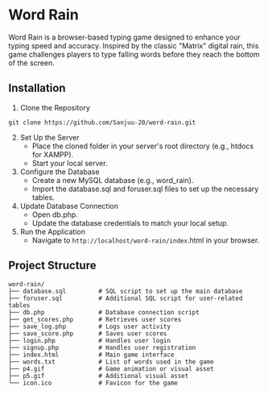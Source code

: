 # Word Rain
Word Rain is a browser-based typing game designed to enhance your typing speed and accuracy. Inspired by the classic "Matrix" digital rain, this game challenges players to type falling words before they reach the bottom of the screen.
## Installation
1. Clone the Repository
```
git clone https://github.com/Sanjuu-20/word-rain.git
```
2. Set Up the Server
    * Place the cloned folder in your server's root directory (e.g., htdocs for XAMPP).
    * Start your local server.
3. Configure the Database
    * Create a new MySQL database (e.g., word_rain).
    * Import the database.sql and foruser.sql files to set up the necessary tables.
4. Update Database Connection
    * Open db.php.
    * Update the database credentials to match your local setup.
5. Run the Application
    * Navigate to ```http://localhost/word-rain/index```.html in your browser.

## Project Structure
```
word-rain/
├── database.sql         # SQL script to set up the main database
├── foruser.sql          # Additional SQL script for user-related tables
├── db.php               # Database connection script
├── get_scores.php       # Retrieves user scores
├── save_log.php         # Logs user activity
├── save_score.php       # Saves user scores
├── login.php            # Handles user login
├── signup.php           # Handles user registration
├── index.html           # Main game interface
├── words.txt            # List of words used in the game
├── p4.gif               # Game animation or visual asset
├── p5.gif               # Additional visual asset
└── icon.ico             # Favicon for the game
```

